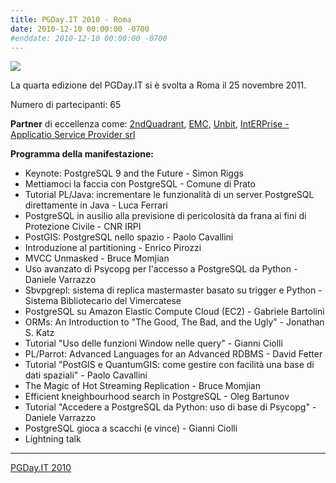 ```yaml
---
title: PGDay.IT 2010 - Roma
date: 2010-12-10 00:00:00 -0700
#enddate: 2010-12-10 00:00:00 -0700
---
```


![](/timeline/assets/img/pgday2010.jpg)

La quarta edizione del PGDay.IT si è svolta a Roma il 25 novembre 2011.

Numero di partecipanti: 65

**Partner** di eccellenza come: [2ndQuadrant](https://www.2ndquadrant.com/it/), [EMC](https://www.dellemc.com/it-it/index.htm), [Unbit](http://unbit.it/), [IntERPrise - Applicatio Service Provider srl](http://www.interprise.it/)

**Programma della manifestazione:**

- Keynote: PostgreSQL 9 and the Future - Simon Riggs
- Mettiamoci la faccia con PostgreSQL - Comune di Prato
- Tutorial PL/Java: incrementare le funzionalità di un server PostgreSQL direttamente in Java - Luca Ferrari
- PostgreSQL in ausilio alla previsione di pericolosità da frana ai fini di Protezione Civile - CNR IRPI
- PostGIS: PostgreSQL nello spazio - Paolo Cavallini
- Introduzione al partitioning - Enrico Pirozzi
- MVCC Unmasked - Bruce Momjian
- Uso avanzato di Psycopg per l'accesso a PostgreSQL da Python - Daniele Varrazzo
- Sbvpgrepl: sistema di replica mastermaster basato su trigger e Python - Sistema Bibliotecario del Vimercatese
- PostgreSQL su Amazon Elastic Compute Cloud (EC2) - Gabriele Bartolini
- ORMs: An Introduction to "The Good, The Bad, and the Ugly" - Jonathan S. Katz
- Tutorial "Uso delle funzioni Window nelle query" - Gianni Ciolli
- PL/Parrot: Advanced Languages for an Advanced RDBMS - David Fetter
- Tutorial "PostGIS e QuantumGIS: come gestire con facilità una base di dati spaziali" - Paolo Cavallini
- The Magic of Hot Streaming Replication - Bruce Momjian
- Efficient kneighbourhood search in PostgreSQL - Oleg Bartunov
- Tutorial "Accedere a PostgreSQL da Python: uso di base di Psycopg" - Daniele Varrazzo
- PostgreSQL gioca a scacchi (e vince) - Gianni Ciolli
- Lightning talk

------------------------------------------------------------------------------------------

[PGDay.IT 2010](https://2010.pgday.it/)
